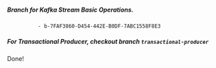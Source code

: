 

##### Branch for Kafka Stream Basic Operations.
              - b-7FAF3860-D454-442E-B0DF-7ABC1558F8E3

              
##### For Transactional Producer, checkout branch `transactional-producer`

              
Done!

